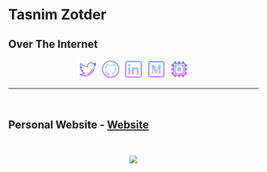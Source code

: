 # Tasnim Zotder

<!-- ### A student / developer loves to explore ... -->

## Over The Internet

<p align="center">
    <a href="https://twitter.com/tasnimzotder"><img height="42px" alt="twitter" src="assets/twitter-64.png" /></a>
    <a href="https://github.com/tasnimzotder"><img height="42px" alt="github" src="assets/github-64.png"/></a>
    <a href="https://www.linkedin.com/in/tasnimzotder"><img height="42px" alt="linkedin" src="assets/linkedin-64.png" /></a>
    <a href="https://medium.com/@tasnimzotder"><img height="42px" alt="medium" src="assets/medium-64.png" /></a>
    <!-- <a href="https://www.youtube.com/channel/UCInpi_5VQfHYDHWxreTgwRw"><img height="42px" alt="youtube" src="assets/play-button-64.png" /></a> -->
    <a href="https://www.hackster.io/TasnimZotder"><img height="42px" alt="hackster.io" src="assets/electronics-64.png" /></a>
</p>

---

<br />

## Personal Website - [Website](http://tasnimzotder.com/)

<br />

<p align="center">
    <a href="https://github.com/tasnimzotder" ><img src="https://github-readme-stats.vercel.app/api?username=tasnimzotder&show_icons=true"></a>
</p>
